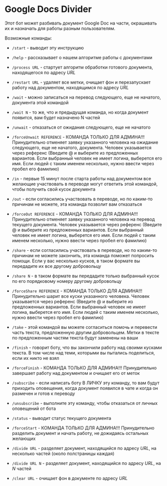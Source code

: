 # Google Docs Divider

Этот бот может разбивать документ Google Doc на части, окрашивать их и назначать для работы разным пользователям.

Возможные команды:

- `/start` - выводит эту инструкцию

- `/help` - рассказывает о нашем алгоритме работы с документами

- `/process URL` - стартует алгоритм обработки готового документа, находящегося по адресу _URL_

- `/restart URL` - удаляет все метки, очищает фон и перезапускает работу над документом, находящимся по адресу _URL_

- `/wait` - можно записаться на перевод следующего, еще не начатого, документа этой командой

- `/wait N` - то же, что и предыдущая команда, но когда документ появится, вам будет назначено N частей

- `/unwait` - отказаться от ожидания следующего, еще не начатого

- `/forceUnwait REFERENCE` - КОМАНДА ТОЛЬКО ДЛЯ АДМИНА!!! Принудительно отменяет заявку указанного человека на ожидание следующего, еще не начатого, документа. Человек указывается через референс (Введите @ и выберите из предложенных вариантов. Если выбранный человек не имеет логина, выберется его имя. Если людей с таким именем несколько, нужно ввести через пробел его фамилию)

- `/in` - первые 15 минут после старта работы над документом все желающие участвовать в переводе могут ответить этой командой, чтобы получить свой кусок документа

- `/out` - если согласились участвовать в переводе, но по каким-то причинам не можете, эта команда позволит вам отказаться

- `/forceOut REFERENCE` - КОМАНДА ТОЛЬКО ДЛЯ АДМИНА!!! Принудительно отменяет заявку указанного человека на перевод текущего документа. Человек указывается через референс (Введите @ и выберите из предложенных вариантов. Если выбранный человек не имеет логина, выберется его имя. Если людей с таким именем несколько, нужно ввести через пробел его фамилию)

- `/share` - если согласились участвовать в переводе, но по каким-то причинам не можете закончить, эта команда поможет попросить помощи. Если у вас несколько кусков, в таком формате вы передадите их все другому добровольцу

- `/share N` - в таком формате вы передадите только выбранный кусок по его порядковому номеру другому добровольцу

- `/forceShare REFERENCE` - КОМАНДА ТОЛЬКО ДЛЯ АДМИНА!!! Принудительно шарит все куски указанного человека. Человек указывается через референс (Введите @ и выберите из предложенных вариантов. Если выбранный человек не имеет логина, выберется его имя. Если людей с таким именем несколько, нужно ввести через пробел его фамилию)

- `/take` - этой командой вы можете согласиться помочь и перевести часть текста, предложенную другим добровольцем. Метки в тексте по предложенным частям текста будут заменены на ваши

- `/finish` - говорит боту, что вы закончили работу над своими кусками текста. В том числе над теми, которыми вы пытались поделиться, если их никто не взял

- `/forceFinish` - КОМАНДА ТОЛЬКО ДЛЯ АДМИНА!!! Принудительно завершает работу над документом и очищает его от меток

- `/subscribe` - если написать боту В ЛИЧКУ эту команду, то вам будут приходить оповещения, когда документ появился в чате и когда он размечен и готов к переводу

- `/unsubscribe` - выполните эту команду, чтобы отказаться от личных оповещений от бота

- `/status` - выводит статус текущего документа

- `/forceStart` - КОМАНДА ТОЛЬКО ДЛЯ АДМИНА!!! Принудительно разделить документ и начать работу, не дожидаясь остальных желающих

- `/divide URL` - разделяет документ, находящийся по адресу _URL_, на несколько частей (около полстраницы каждая)

- `/divide URL N` - разделяет документ, находящийся по адресу _URL_, на _N_ частей

- `/clear URL` - очищает фон в документе по адресу _URL_
